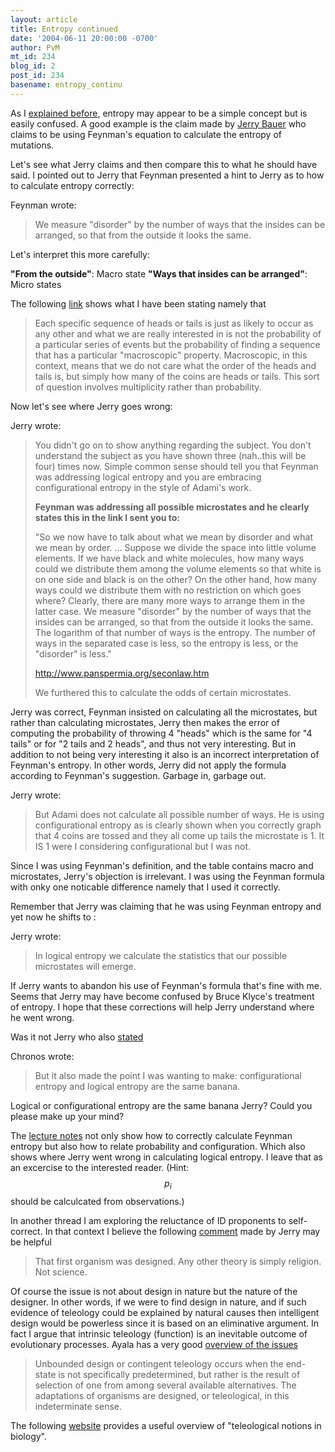```yaml
---
layout: article
title: Entropy continued
date: '2004-06-11 20:00:00 -0700'
author: PvM
mt_id: 234
blog_id: 2
post_id: 234
basename: entropy_continu
---
```

As I [explained before](http://www.pandasthumb.org/pt-archives/000242.html), entropy may appear to be a simple concept but is easily confused. A good example is the claim made by [Jerry Bauer](http://www.arn.org/boards/ubb-get_topic-f-13-t-001406.html) who claims to be using Feynman's equation to calculate the entropy of mutations.

Let's see what Jerry claims and then compare this to what he should have said. I pointed out to Jerry that Feynman presented a hint to Jerry as to how to calculate entropy correctly:

Feynman wrote:

> We measure "disorder" by the number of ways that the insides can be arranged, so that from the outside it looks the same.

Let's interpret this more carefully:

**"From the outside"**: Macro state
**"Ways that insides can be arranged"**: Micro states

The following [link](http://www.bio.brandeis.edu/classes/biochem104/lecture_on_entropy.pdf) shows what I have been stating namely that

> Each specific sequence of heads or tails is just as likely to occur as any other and what we are really interested in is not the probability of a particular series of events but the probability of finding a sequence that has a particular "macroscopic" property. Macroscopic, in this context, means that we do not care what the order of the heads and tails is, but simply how many of the coins are heads or tails. This sort of question involves multiplicity rather than probability.

Now let's see where Jerry goes wrong:

Jerry wrote:

> You didn't go on to show anything regarding the subject. You don't understand the subject as you have shown three (nah..this will be four) times now. Simple common sense should tell you that Feynman was addressing logical entropy and you are embracing configurational entropy in the style of Adami's work.
> 
> **Feynman was addressing all possible microstates and he clearly states this in the link I sent you to:**
> 
> "So we now have to talk about what we mean by disorder and what we mean by order. ... Suppose we divide the space into little volume elements. If we have black and white molecules, how many ways could we distribute them among the volume elements so that white is on one side and black is on the other? On the other hand, how many ways could we distribute them with no restriction on which goes where? Clearly, there are many more ways to arrange them in the latter case. We measure "disorder" by the number of ways that the insides can be arranged, so that from the outside it looks the same. The logarithm of that number of ways is the entropy. The number of ways in the separated case is less, so the entropy is less, or the "disorder" is less." 
> 
> http://www.panspermia.org/seconlaw.htm 
> 
> We furthered this to calculate the odds of certain microstates.

Jerry was correct, Feynman insisted on calculating all the microstates, but rather than calculating microstates, Jerry then makes the error of computing the probability of throwing 4 "heads" which is the same for "4 tails" or for "2 tails and 2 heads", and thus not very interesting. But in addition to not being very interesting it also is an incorrect interpretation of Feynman's entropy. In other words, Jerry did not apply the formula according to Feynman's suggestion. Garbage in, garbage out.

Jerry wrote:

> But Adami does not calculate all possible number of ways. He is using configurational entropy as is clearly shown when you correctly graph that 4 coins are tossed and they all come up tails the microstate is 1. It IS 1 were I considering configurational but I was not.

Since I was using Feynman's definition, and the table contains macro and microstates, Jerry's objection is irrelevant. I was using the Feynman formula with onky one noticable difference namely that I used it correctly.

Remember that Jerry was claiming that he was using Feynman entropy and yet now he shifts to :

Jerry wrote:

> In logical entropy we calculate the statistics that our possible microstates will emerge.

If Jerry wants to abandon his use of Feynman's formula that's fine with me. Seems that Jerry may have become confused by Bruce Klyce's treatment of entropy. I hope that these corrections will help Jerry understand where he went wrong.

Was it not Jerry who also [stated](http://www.arn.org/boards/ubb-get_topic-f-13-t-000706-p-4.html)

Chronos wrote:

> But it also made the point I was wanting to make: configurational entropy and logical entropy are the same banana.

Logical or configurational entropy are the same banana Jerry? Could you please make up your mind?

The [lecture notes](http://www.bio.brandeis.edu/classes/biochem104/lecture_on_entropy.pdf) not only show how to correctly calculate Feynman entropy but also how to relate probability and configuration.  Which also shows where Jerry went wrong in calculating logical entropy. I leave that as an excercise to the interested reader. (Hint: $$p_i$$ should be calculcated from observations.)

In another thread I am exploring the reluctance of ID proponents to self-correct. In that context I believe the following [comment](http://www.arn.org/boards/ubb-get_topic-f-13-t-001373-p-3.html) made by Jerry may be helpful

> That first organism was designed. Any other theory is simply religion. Not science.

Of course the issue is not about design in nature but the nature of the designer. In other words, if we were to find design in nature, and if such evidence of teleology could be explained by natural causes then intelligent design would be powerless since it is based on an eliminative argument. In fact I argue that intrinsic teleology (function) is an inevitable outcome of evolutionary processes. Ayala has a very good [overview of the issues](http://www.meta-library.net/evolution/teleo-frame.html)

> Unbounded design or contingent teleology occurs when the end-state is not specifically predetermined, but rather is the result of selection of one from among several available alternatives. The adaptations of organisms are designed, or teleological, in this indeterminate sense.

The following [website](http://plato.stanford.edu/entries/teleology-biology/) provides a useful overview of "teleological notions in biology".
